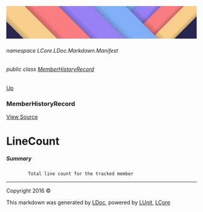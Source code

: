 ![](../Content/LDoc-banner-small.png "")

###### namespace LCore.LDoc.Markdown.Manifest

###### public class [MemberHistoryRecord](MemberHistoryRecord.md)
[Up](MemberHistoryRecord.md)

### MemberHistoryRecord
[View Source](../Markdown/Manifest/MemberHistoryRecord.cs)

# LineCount

##### Summary

            Total line count for the tracked member
            



---

Copyright 2016 &copy; [](../../README.md) [](../../TableOfContents.md)

This markdown was generated by [LDoc](https://github.com/CodeSingularity/LDoc), powered by [LUnit](https://github.com/CodeSingularity/LUnit), [LCore](https://github.com/CodeSingularity/LCore)
